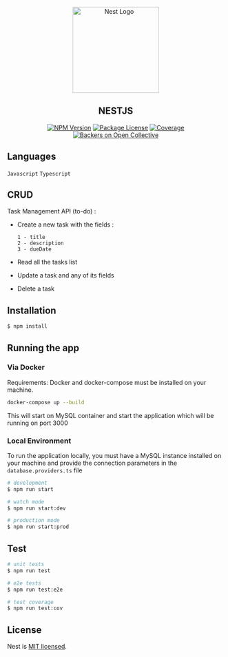 <p align="center">
  <a href="http://nestjs.com/" target="blank"><img src="https://nestjs.com/img/logo-small.svg" width="200" alt="Nest Logo" /></a>
</p>

<div align="center">
  <h2> NESTJS </h2>
  <a href="https://www.npmjs.com/~nestjscore" target="_blank"><img src="https://img.shields.io/npm/v/@nestjs/core.svg" alt="NPM Version" /></a>
  <a href="https://www.npmjs.com/~nestjscore" target="_blank"><img src="https://img.shields.io/npm/l/@nestjs/core.svg" alt="Package License" /></a>
  <a href="https://coveralls.io/github/nestjs/nest?branch=master" target="_blank"><img src="https://coveralls.io/repos/github/nestjs/nest/badge.svg?branch=master#9" alt="Coverage" /></a>
  <a href="https://opencollective.com/nest#backer" target="_blank"><img src="https://opencollective.com/nest/backers/badge.svg" alt="Backers on Open Collective" /></a>
</div>

<div>

## Languages

```Javascript```  ```Typescript```
</div>

## CRUD

Task Management API (to-do) :

* Create a new task with the fields : 

      1 - title
      2 - description
      3 - dueDate

* Read all the tasks list

* Update a task and any of its fields

* Delete a task


## Installation

```bash
$ npm install
```

## Running the app

### Via Docker

Requirements: Docker and docker-compose must be installed on your machine.
```bash
docker-compose up --build
```
This will start on MySQL container and start the application which will be running on port 3000

### Local Environment

To run the application locally, you must have a MySQL instance installed on your machine and provide the connection parameters in the `database.providers.ts` file

```bash
# development
$ npm run start

# watch mode
$ npm run start:dev

# production mode
$ npm run start:prod
```

## Test

```bash
# unit tests
$ npm run test

# e2e tests
$ npm run test:e2e

# test coverage
$ npm run test:cov
```

## License

Nest is [MIT licensed](LICENSE).
